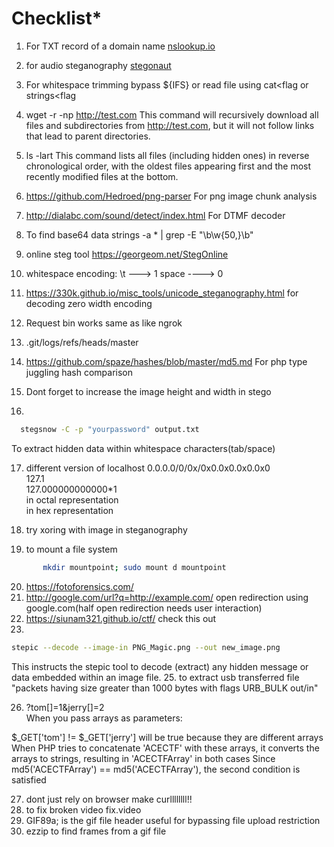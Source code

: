 # Checklist\*

1. For TXT record of a domain name [nslookup.io](https://nslookup.io)
2. for audio steganography [stegonaut](https://www.stegonaut.com/)
3. For whitespace trimming bypass ${IFS} or read file using cat<flag or strings<flag
4. wget -r -np http://test.com
   This command will recursively download all files and subdirectories from http://test.com, but it will not follow links that lead to parent directories.

5. ls -lart
   This command lists all files (including hidden ones) in reverse chronological order, with the oldest files appearing first and the most recently modified files at the bottom.

6. https://github.com/Hedroed/png-parser
   For png image chunk analysis

7. http://dialabc.com/sound/detect/index.html
   For DTMF decoder

8. To find base64 data strings -a \* | grep -E "\b\w{50,}\b"

9. online steg tool https://georgeom.net/StegOnline

10. whitespace encoding: \t ---> 1 space ----> 0
11. https://330k.github.io/misc_tools/unicode_steganography.html for decoding zero width encoding
12. Request bin works same as like ngrok
13. .git/logs/refs/heads/master
14. https://github.com/spaze/hashes/blob/master/md5.md
    For php type juggling hash comparison
15. Dont forget to increase the image height and width in stego
16.

```bash
  stegsnow -C -p "yourpassword" output.txt
```

To extract hidden data within whitespace characters(tab/space)

17. different version of localhost
    0.0.0.0/0/0x/0x0.0x0.0x0.0x0  
    127.1  
    127.000000000000\*1  
    in octal representation  
    in hex representation

18. try xoring with image in steganography
19. to mount a file system

```bash
       mkdir mountpoint; sudo mount d mountpoint
```

20. https://fotoforensics.com/
21. http://google.com/url?q=http://example.com/ open redirection using google.com(half open redirection needs user interaction)
22. https://siunam321.github.io/ctf/ check this out
23.

```bash
stepic --decode --image-in PNG_Magic.png --out new_image.png
```

This instructs the stepic tool to decode (extract) any hidden message or data embedded within an image file. 25. to extract usb transferred file "packets having size greater than 1000 bytes with flags URB_BULK out/in"

26. ?tom[]=1&jerry[]=2  
    When you pass arrays as parameters:

$\_GET['tom'] != $\_GET['jerry'] will be true because they are different arrays
When PHP tries to concatenate 'ACECTF' with these arrays, it converts the arrays to strings, resulting in 'ACECTFArray' in both cases
Since md5('ACECTFArray') == md5('ACECTFArray'), the second condition is satisfied

27. dont just rely on browser make curllllllll!!
28. to fix broken video fix.video
29. GIF89a; is the gif file header useful for bypassing file upload restriction
30. ezzip to find frames from a gif file
